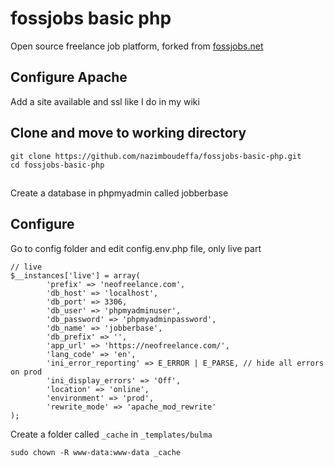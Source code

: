 # fossjobs basic php

Open source freelance job platform, forked from [fossjobs.net](https://www.fossjobs.net/)

## Configure Apache

Add a site available and ssl like I do in my wiki

## Clone and move to working directory

```
git clone https://github.com/nazimboudeffa/fossjobs-basic-php.git
cd fossjobs-basic-php
```

##

Create a database in phpmyadmin called jobberbase

## Configure

Go to config folder and edit config.env.php file, only live part

```
// live
$__instances['live'] = array(
        'prefix' => 'neofreelance.com',
        'db_host' => 'localhost',
        'db_port' => 3306,
        'db_user' => 'phpmyadminuser',
        'db_password' => 'phpmyadminpassword',
        'db_name' => 'jobberbase',
        'db_prefix' => '',
        'app_url' => 'https://neofreelance.com/',
        'lang_code' => 'en',
        'ini_error_reporting' => E_ERROR | E_PARSE, // hide all errors on prod
        'ini_display_errors' => 'Off',
        'location' => 'online',
        'environment' => 'prod',
        'rewrite_mode' => 'apache_mod_rewrite'
);
```


Create a folder called `_cache` in `_templates/bulma`

```
sudo chown -R www-data:www-data _cache
```
